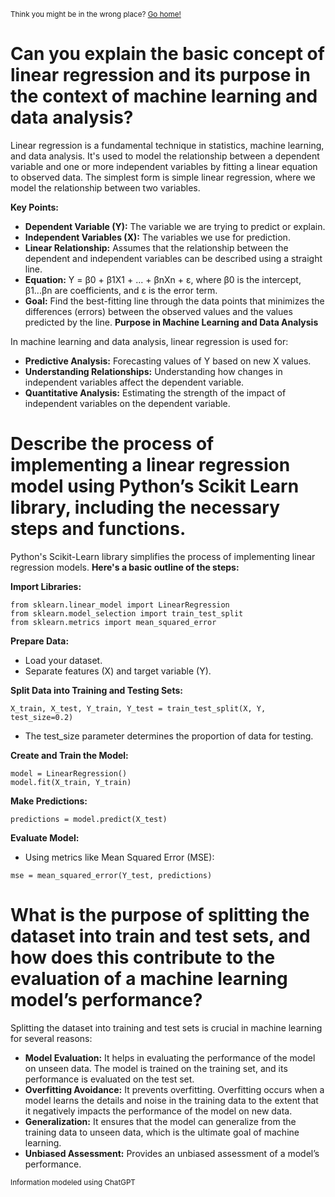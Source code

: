 <sub>Think you might be in the wrong place? [Go home!](../README.md)</sub>


# Can you explain the basic concept of linear regression and its purpose in the context of machine learning and data analysis?
Linear regression is a fundamental technique in statistics, machine learning, and data analysis. It's used to model the relationship between a dependent variable and one or more independent variables by fitting a linear equation to observed data. The simplest form is simple linear regression, where we model the relationship between two variables.

__Key Points:__

* __Dependent Variable (Y):__ The variable we are trying to predict or explain.
* __Independent Variables (X):__ The variables we use for prediction.
* __Linear Relationship:__ Assumes that the relationship between the dependent and independent variables can be described using a straight line.
* __Equation:__ Y = β0 + β1X1 + ... + βnXn + ε, where β0 is the intercept, β1...βn are coefficients, and ε is the error term.
* __Goal:__ Find the best-fitting line through the data points that minimizes the differences (errors) between the observed values and the values predicted by the line.
__Purpose in Machine Learning and Data Analysis__

In machine learning and data analysis, linear regression is used for:

* __Predictive Analysis:__ Forecasting values of Y based on new X values.
* __Understanding Relationships:__ Understanding how changes in independent variables affect the dependent variable.
* __Quantitative Analysis:__ Estimating the strength of the impact of independent variables on the dependent variable.

# Describe the process of implementing a linear regression model using Python’s Scikit Learn library, including the necessary steps and functions.

Python's Scikit-Learn library simplifies the process of implementing linear regression models. __Here's a basic outline of the steps:__

__Import Libraries:__
```
from sklearn.linear_model import LinearRegression
from sklearn.model_selection import train_test_split
from sklearn.metrics import mean_squared_error
```
__Prepare Data:__

* Load your dataset.
* Separate features (X) and target variable (Y).

__Split Data into Training and Testing Sets:__
```
X_train, X_test, Y_train, Y_test = train_test_split(X, Y, test_size=0.2)
```
* The test_size parameter determines the proportion of data for testing.

__Create and Train the Model:__
```
model = LinearRegression()
model.fit(X_train, Y_train)
```
__Make Predictions:__
```
predictions = model.predict(X_test)
```
__Evaluate Model:__

* Using metrics like Mean Squared Error (MSE):
```
mse = mean_squared_error(Y_test, predictions)
```

# What is the purpose of splitting the dataset into train and test sets, and how does this contribute to the evaluation of a machine learning model’s performance?

Splitting the dataset into training and test sets is crucial in machine learning for several reasons:

* __Model Evaluation:__ It helps in evaluating the performance of the model on unseen data. The model is trained on the training set, and its performance is evaluated on the test set.
* __Overfitting Avoidance:__ It prevents overfitting. Overfitting occurs when a model learns the details and noise in the training data to the extent that it negatively impacts the performance of the model on new data.
* __Generalization:__ It ensures that the model can generalize from the training data to unseen data, which is the ultimate goal of machine learning.
* __Unbiased Assessment:__ Provides an unbiased assessment of a model’s performance.

<sub>Information modeled using ChatGPT</sub>